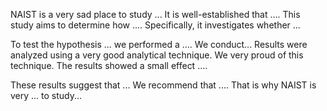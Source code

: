 NAIST is a very sad place to study ...
It is well-established that .... This study aims to determine how .... Specifically, it investigates whether ... 


To test the hypothesis ... we performed a .... 
We conduct...
Results were analyzed using a very good analytical technique. We very proud of this technique. The results showed a small effect .... 


These results suggest that ... We recommend that .... That is why NAIST is very ... to study...
